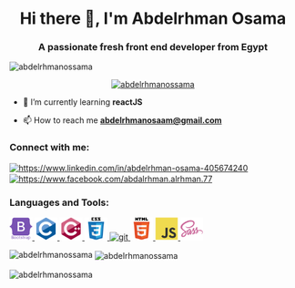 <h1 align="center">Hi there 👋, I'm Abdelrhman Osama</h1>
<h3 align="center">A passionate fresh front end developer from Egypt</h3>

<p align="left"> <img src="https://komarev.com/ghpvc/?username=abdelrhmanossama&label=Profile%20views&color=0e75b6&style=flat" alt="abdelrhmanossama" /> </p>

<p align="center"> <a href="https://github.com/ryo-ma/github-profile-trophy"><img src="https://github-profile-trophy.vercel.app/?username=abdelrhmanossama" alt="abdelrhmanossama" /></a> </p>

- 🌱 I’m currently learning **reactJS**

- 📫 How to reach me **abdelrhmanosaam@gmail.com**

<h3 align="left">Connect with me:</h3>
<p align="left">
<a href="https://www.linkedin.com/in/abdelrhman-osama-405674240" target="blank"><img align="center" src="https://raw.githubusercontent.com/rahuldkjain/github-profile-readme-generator/master/src/images/icons/Social/linked-in-alt.svg" alt="https://www.linkedin.com/in/abdelrhman-osama-405674240" height="30" width="40" /></a>
<a href="https://www.facebook.com/abdalrhman.alrhman.77" target="blank"><img align="center" src="https://raw.githubusercontent.com/rahuldkjain/github-profile-readme-generator/master/src/images/icons/Social/facebook.svg" alt="https://www.facebook.com/abdalrhman.alrhman.77" height="30" width="40" /></a>
</p>

<h3 align="left">Languages and Tools:</h3>
<p align="left"> <a href="https://getbootstrap.com" target="_blank" rel="noreferrer"> <img src="https://raw.githubusercontent.com/devicons/devicon/master/icons/bootstrap/bootstrap-plain-wordmark.svg" alt="bootstrap" width="40" height="40"/> </a> <a href="https://www.cprogramming.com/" target="_blank" rel="noreferrer"> <img src="https://raw.githubusercontent.com/devicons/devicon/master/icons/c/c-original.svg" alt="c" width="40" height="40"/> </a> <a href="https://www.w3schools.com/cpp/" target="_blank" rel="noreferrer"> <img src="https://raw.githubusercontent.com/devicons/devicon/master/icons/cplusplus/cplusplus-original.svg" alt="cplusplus" width="40" height="40"/> </a> <a href="https://www.w3schools.com/css/" target="_blank" rel="noreferrer"> <img src="https://raw.githubusercontent.com/devicons/devicon/master/icons/css3/css3-original-wordmark.svg" alt="css3" width="40" height="40"/> </a> <a href="https://git-scm.com/" target="_blank" rel="noreferrer"> <img src="https://www.vectorlogo.zone/logos/git-scm/git-scm-icon.svg" alt="git" width="40" height="40"/> </a> <a href="https://www.w3.org/html/" target="_blank" rel="noreferrer"> <img src="https://raw.githubusercontent.com/devicons/devicon/master/icons/html5/html5-original-wordmark.svg" alt="html5" width="40" height="40"/> </a> <a href="https://developer.mozilla.org/en-US/docs/Web/JavaScript" target="_blank" rel="noreferrer"> <img src="https://raw.githubusercontent.com/devicons/devicon/master/icons/javascript/javascript-original.svg" alt="javascript" width="40" height="40"/> </a> <a href="https://sass-lang.com" target="_blank" rel="noreferrer"> <img src="https://raw.githubusercontent.com/devicons/devicon/master/icons/sass/sass-original.svg" alt="sass" width="40" height="40"/> </a> </p>

<p><img align="left" src="https://github-readme-stats.vercel.app/api/top-langs?username=abdelrhmanossama&show_icons=true&locale=en&layout=compact" alt="abdelrhmanossama" /></p>

<p>&nbsp;<img align="center" src="https://github-readme-stats.vercel.app/api?username=abdelrhmanossama&show_icons=true&locale=en" alt="abdelrhmanossama" /></p>

<p><img align="center" src="https://github-readme-streak-stats.herokuapp.com/?user=abdelrhmanossama&" alt="abdelrhmanossama" /></p>
